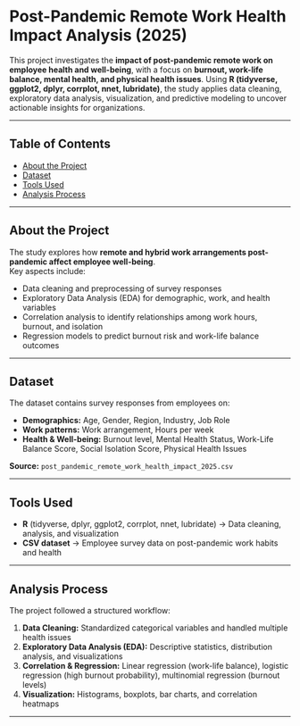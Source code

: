 # Post-Pandemic Remote Work Health Impact Analysis (2025)

This project investigates the **impact of post-pandemic remote work on employee health and well-being**, with a focus on **burnout, work-life balance, mental health, and physical health issues**. Using **R (tidyverse, ggplot2, dplyr, corrplot, nnet, lubridate)**, the study applies data cleaning, exploratory data analysis, visualization, and predictive modeling to uncover actionable insights for organizations.

---

## Table of Contents
- [About the Project](#about-the-project)
- [Dataset](#dataset)
- [Tools Used](#tools-used)
- [Analysis Process](#analysis-process)
---

## About the Project
The study explores how **remote and hybrid work arrangements post-pandemic affect employee well-being**.  
Key aspects include:  
- Data cleaning and preprocessing of survey responses  
- Exploratory Data Analysis (EDA) for demographic, work, and health variables  
- Correlation analysis to identify relationships among work hours, burnout, and isolation  
- Regression models to predict burnout risk and work-life balance outcomes  

---

## Dataset
The dataset contains survey responses from employees on:  
- **Demographics:** Age, Gender, Region, Industry, Job Role  
- **Work patterns:** Work arrangement, Hours per week  
- **Health & Well-being:** Burnout level, Mental Health Status, Work-Life Balance Score, Social Isolation Score, Physical Health Issues  

**Source:** `post_pandemic_remote_work_health_impact_2025.csv`

---

## Tools Used
- **R** (tidyverse, dplyr, ggplot2, corrplot, nnet, lubridate) → Data cleaning, analysis, and visualization  
- **CSV dataset** → Employee survey data on post-pandemic work habits and health  

---

## Analysis Process
The project followed a structured workflow:  
1. **Data Cleaning:** Standardized categorical variables and handled multiple health issues  
2. **Exploratory Data Analysis (EDA):** Descriptive statistics, distribution analysis, and visualizations  
3. **Correlation & Regression:** Linear regression (work-life balance), logistic regression (high burnout probability), multinomial regression (burnout levels)  
4. **Visualization:** Histograms, boxplots, bar charts, and correlation heatmaps  

---


